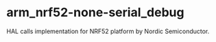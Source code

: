 arm_nrf52-none-serial_debug
============================

HAL calls implementation for NRF52 platform by Nordic Semiconductor.